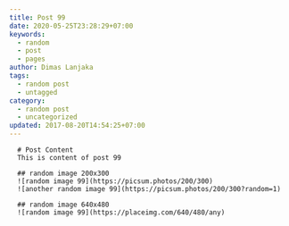 ```yaml
---
title: Post 99
date: 2020-05-25T23:28:29+07:00
keywords:
  - random
  - post
  - pages
author: Dimas Lanjaka
tags:
  - random post
  - untagged
category:
  - random post
  - uncategorized
updated: 2017-08-20T14:54:25+07:00
---
```


      # Post Content
      This is content of post 99

      ## random image 200x300
      ![random image 99](https://picsum.photos/200/300)
      ![another random image 99](https://picsum.photos/200/300?random=1)

      ## random image 640x480
      ![random image 99](https://placeimg.com/640/480/any)
      